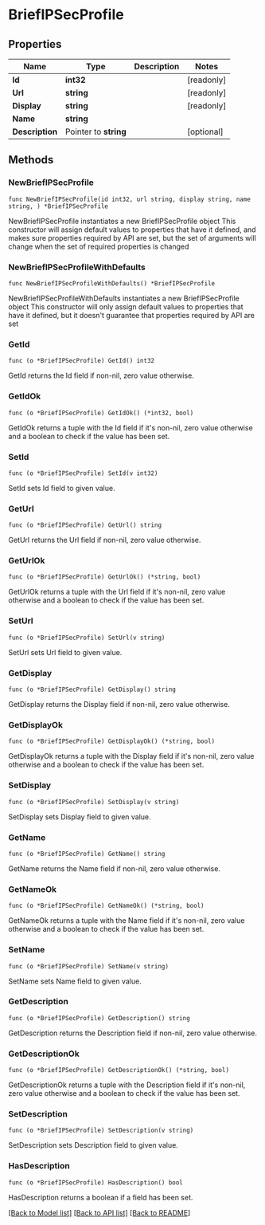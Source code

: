 # BriefIPSecProfile

## Properties

Name | Type | Description | Notes
------------ | ------------- | ------------- | -------------
**Id** | **int32** |  | [readonly] 
**Url** | **string** |  | [readonly] 
**Display** | **string** |  | [readonly] 
**Name** | **string** |  | 
**Description** | Pointer to **string** |  | [optional] 

## Methods

### NewBriefIPSecProfile

`func NewBriefIPSecProfile(id int32, url string, display string, name string, ) *BriefIPSecProfile`

NewBriefIPSecProfile instantiates a new BriefIPSecProfile object
This constructor will assign default values to properties that have it defined,
and makes sure properties required by API are set, but the set of arguments
will change when the set of required properties is changed

### NewBriefIPSecProfileWithDefaults

`func NewBriefIPSecProfileWithDefaults() *BriefIPSecProfile`

NewBriefIPSecProfileWithDefaults instantiates a new BriefIPSecProfile object
This constructor will only assign default values to properties that have it defined,
but it doesn't guarantee that properties required by API are set

### GetId

`func (o *BriefIPSecProfile) GetId() int32`

GetId returns the Id field if non-nil, zero value otherwise.

### GetIdOk

`func (o *BriefIPSecProfile) GetIdOk() (*int32, bool)`

GetIdOk returns a tuple with the Id field if it's non-nil, zero value otherwise
and a boolean to check if the value has been set.

### SetId

`func (o *BriefIPSecProfile) SetId(v int32)`

SetId sets Id field to given value.


### GetUrl

`func (o *BriefIPSecProfile) GetUrl() string`

GetUrl returns the Url field if non-nil, zero value otherwise.

### GetUrlOk

`func (o *BriefIPSecProfile) GetUrlOk() (*string, bool)`

GetUrlOk returns a tuple with the Url field if it's non-nil, zero value otherwise
and a boolean to check if the value has been set.

### SetUrl

`func (o *BriefIPSecProfile) SetUrl(v string)`

SetUrl sets Url field to given value.


### GetDisplay

`func (o *BriefIPSecProfile) GetDisplay() string`

GetDisplay returns the Display field if non-nil, zero value otherwise.

### GetDisplayOk

`func (o *BriefIPSecProfile) GetDisplayOk() (*string, bool)`

GetDisplayOk returns a tuple with the Display field if it's non-nil, zero value otherwise
and a boolean to check if the value has been set.

### SetDisplay

`func (o *BriefIPSecProfile) SetDisplay(v string)`

SetDisplay sets Display field to given value.


### GetName

`func (o *BriefIPSecProfile) GetName() string`

GetName returns the Name field if non-nil, zero value otherwise.

### GetNameOk

`func (o *BriefIPSecProfile) GetNameOk() (*string, bool)`

GetNameOk returns a tuple with the Name field if it's non-nil, zero value otherwise
and a boolean to check if the value has been set.

### SetName

`func (o *BriefIPSecProfile) SetName(v string)`

SetName sets Name field to given value.


### GetDescription

`func (o *BriefIPSecProfile) GetDescription() string`

GetDescription returns the Description field if non-nil, zero value otherwise.

### GetDescriptionOk

`func (o *BriefIPSecProfile) GetDescriptionOk() (*string, bool)`

GetDescriptionOk returns a tuple with the Description field if it's non-nil, zero value otherwise
and a boolean to check if the value has been set.

### SetDescription

`func (o *BriefIPSecProfile) SetDescription(v string)`

SetDescription sets Description field to given value.

### HasDescription

`func (o *BriefIPSecProfile) HasDescription() bool`

HasDescription returns a boolean if a field has been set.


[[Back to Model list]](../README.md#documentation-for-models) [[Back to API list]](../README.md#documentation-for-api-endpoints) [[Back to README]](../README.md)


